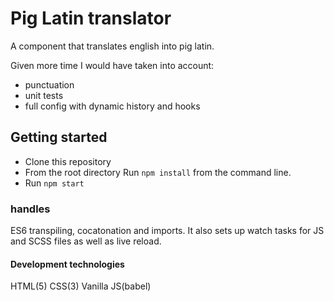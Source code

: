 # Pig Latin translator

A component that translates english into pig latin.

Given more time I would have taken into account:
* punctuation
* unit tests
* full config with dynamic history and hooks


## Getting started

* Clone this repository
* From the root directory Run `npm install` from the command line.
* Run `npm start`

### handles

ES6 transpiling, cocatonation and imports. It also sets up watch tasks for JS and SCSS files as well as live reload.

#### Development technologies

HTML(5)
CSS(3)
Vanilla JS(babel)

